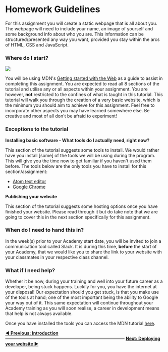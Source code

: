 # Homework Guidelines

For this assignment you will create a static webpage that is all about you. The webpage will need to include your name, an image of yourself and some background info about who you are. This information can be structured/presented any way you want, provided you stay within the arcs of HTML, CSS and JavaScript.

### Where do I start?

![](https://cd.sseu.re/Getting_started_with_the_Web_-_Learn_web_development__MDN_2018-03-16_15-20-30.png)

You will be using MDN's [Getting started with the Web](https://developer.mozilla.org/en-US/docs/Learn/Getting_started_with_the_web) as a guide to assist in completing this assignment. You are expected to read all 8 sections of the tutorial and utilise any or all aspects within your assignment. You are however, **not** restricted to the confines of what is taught in this tutorial. This tutorial will walk you through the creation of a very basic website, which is the minimum you should aim to achieve for this assignment. Feel free to incorporate other aspects you may have learned somewhere else. Be creative and most of all don't be afraid to experiment!

### Exceptions to the tutorial

**Installing basic software - What tools do I actually need, right now?**

This section of the tutorial suggests some tools to install. We would rather have you install [some] of the tools we will be using during the program. This will give you the time now to get familiar if you haven't used them before. The tools below are the only tools you have to install for this section/assignment:

* [Atom text editor](https://atom.io/)
* [Google Chrome](https://www.google.com/chrome/)

**Publishing your website**

This section of the tutorial suggests some hosting options once you have finished your website. Please read through it but do take note that we are going to cover this in the next section specifically for this assignment.

### When do I need to hand this in?

In the week(s) prior to your Academy start date, you will be invited to join a communication tool called Slack. It is during this time, **before** the start of your Academy, that we would like you to share the link to your website with your classmates in your respective class channel.

### What if I need help?

Whether it be now, during your training and well into your future career as a developer, being stuck happens. Luckily for you, you have the internet at your disposal! Our expectation should you get stuck, is that you make use of the tools at hand; one of the most important being the ability to Google your way out of it. This same expectation will continue throughout your Academy training as you will soon realise, a career in development means that help is not always available.

Once you have installed the tools you can access the MDN tutorial [here](https://developer.mozilla.org/en-US/docs/Learn/Getting_started_with_the_web).



**[◀ Previous: Introduction](https://github.com/Codaisseur/pre-academy-homework)** ――――――――――――――――――――――――――― **[Next: Deploying your website ▶](https://github.com/Codaisseur/pre-academy-homework/tree/master/02.%20Deployment)**
